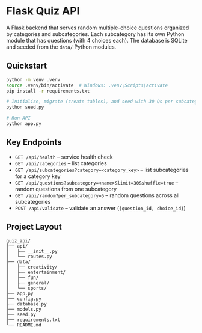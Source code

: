 # Flask Quiz API

A Flask backend that serves random multiple-choice questions organized by categories and subcategories.
Each subcategory has its own Python module that has questions (with 4 choices each).
The database is SQLite and seeded from the `data/` Python modules.

## Quickstart

```bash
python -m venv .venv
source .venv/bin/activate  # Windows: .venv\Scripts\activate
pip install -r requirements.txt

# Initialize, migrate (create tables), and seed with 30 Qs per subcategory
python seed.py

# Run API
python app.py
```

## Key Endpoints

- `GET /api/health` – service health check
- `GET /api/categories` – list categories
- `GET /api/subcategories?category=<category_key>` – list subcategories for a category key
- `GET /api/questions?subcategory=<name>&limit=30&shuffle=true` – random questions from one subcategory
- `GET /api/random?per_subcategory=5` – random questions across all subcategories
- `POST /api/validate` – validate an answer (`{question_id, choice_id}`)

## Project Layout

```
quiz_api/
├── api/
│   ├── __init__.py
│   └── routes.py
├── data/
│   ├── creativity/
│   ├── entertainment/
│   ├── fun/
│   ├── general/
│   └── sports/
├── app.py
├── config.py
├── database.py
├── models.py
├── seed.py
├── requirements.txt
└── README.md
```

